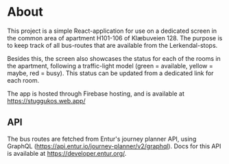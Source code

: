 # About
This project is a simple React-application for use on a dedicated screen in the common area of apartment H101-106 of Klæbuveien 128. The purpose is to keep track of all bus-routes that are available from the Lerkendal-stops. 

Besides this, the screen also showcases the status for each of the rooms in the apartment, following a traffic-light model (green = available, yellow = maybe, red = busy). This status can be updated from a dedicated link for each room. 

The app is hosted through Firebase hosting, and is available at https://stuggukos.web.app/

## API 
The bus routes are fetched from Entur's journey planner API, using GraphQL (https://api.entur.io/journey-planner/v2/graphql). Docs for this API is available at https://developer.entur.org/.

